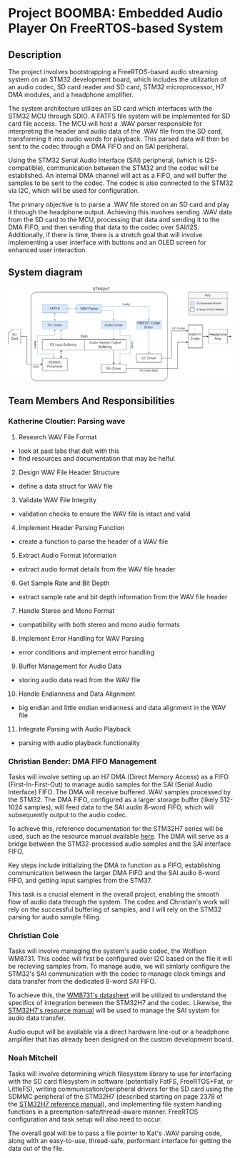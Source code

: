 # Project BOOMBA: Embedded Audio Player On FreeRTOS-based System

## Description
The project involves bootstrapping a FreeRTOS-based audio streaming system on an STM32 development board, which includes the utilization of an audio codec, SD card reader and SD card, STM32 microprocessor, H7 DMA modules, and a headphone amplifier. 

The system architecture utilizes an SD card which interfaces with the STM32 MCU through SDIO. A FATFS file system will be implemented for SD card file access. The MCU will host a .WAV parser responsible for interpreting the header and audio data of the .WAV file from the SD card, transforming it into audio words for playback. This parsed data will then be sent to the codec through a DMA FIFO and an SAI peripheral.

Using the STM32 Serial Audio Interface (SAI) peripheral, (which is I2S-compatible), communication between the STM32 and the codec will be established. An internal DMA channel will act as a FIFO, and will buffer the samples to be sent to the codec. The codec is also connected to the STM32 via I2C, which will be used for configuration. 

The primary objective is to parse a .WAV file stored on an SD card and play it through the headphone output. Achieving this involves sending .WAV data from the SD card to the MCU, processing that data and sending it to the DMA FIFO, and then sending that data to the codec over SAI/I2S. Additionally, if there is time, there is a stretch goal that will involve implementing a user interface with buttons and an OLED screen for enhanced user interaction.

## System diagram
![system diagram](boomba-system-light2.png)

## Team Members And Responsibilities

### Katherine Cloutier: Parsing wave

1. Research WAV File Format
- look at past labs that delt with this
- find resources and documentation that may be helful
2. Design WAV File Header Structure
- define a data struct for WAV file
3. Validate WAV File Integrity
- validation checks to ensure the WAV file is intact and valid
4. Implement Header Parsing Function
- create a function to parse the header of a WAV file
5. Extract Audio Format Information
- extract audio format details from the WAV file header
6. Get Sample Rate and Bit Depth
- extract sample rate and bit depth information from the WAV file header
7. Handle Stereo and Mono Format
- compatibility with both stereo and mono audio formats
8. Implement Error Handling for WAV Parsing
- error conditions and implement error handling
9. Buffer Management for Audio Data
- storing audio data read from the WAV file
10. Handle Endianness and Data Alignment
- big endian and little endian endianness and data alignment in the WAV file
11. Integrate Parsing with Audio Playback
- parsing with audio playback functionality

### Christian Bender: DMA FIFO Management

Tasks will involve setting up an H7 DMA (Direct Memory Access) as a FIFO (First-In-First-Out) to manage audio samples for the SAI (Serial Audio Interface) FIFO. The DMA will receive buffered .WAV samples processed by the STM32. The DMA FIFO, configured as a larger storage buffer (likely 512-1024 samples), will feed data to the SAI audio 8-word FIFO, which will subsequently output to the audio codec.

To achieve this, reference documentation for the STM32H7 series will be used, such as the resource manual available [here](https://www.st.com/resource/en/reference_manual/dm00314099-stm32h742-stm32h743-753-and-stm32h750-value-line-advanced-arm-based-32-bit-mcus-stmicroelectronics.pdf). The DMA will serve as a bridge between the STM32-processed audio samples and the SAI interface FIFO.

Key steps include initializing the DMA to function as a FIFO, establishing communication between the larger DMA FIFO and the SAI audio 8-word FIFO, and getting input samples from the STM37.

This task is a crucial element in the overall project, enabling the smooth flow of audio data through the system. The codec and Christian's work will rely on the successful buffering of samples, and I will rely on the STM32 parsing for audio sample filling.


### Christian Cole

Tasks will involve managing the system's audio codec, the Wolfson WM8731. This codec will first be configured over I2C based on the file it will be recieving samples from. To manage audio, we will simlarly configure the STM32's SAI communication with the codec to manage clock timings and data transfer from the dedicated 8-word SAI FIFO.

To achieve this, the [WM8731's datasheet](https://cdn.sparkfun.com/datasheets/Dev/Arduino/Shields/WolfsonWM8731.pdf) will be utilized to understand the specifics of integration between the STM32H7 and the codec. Likewise, the [STM32H7's resource manual](https://www.st.com/resource/en/reference_manual/dm00314099-stm32h742-stm32h743-753-and-stm32h750-value-line-advanced-arm-based-32-bit-mcus-stmicroelectronics.pdf) will be used to manage the SAI system for audio data transfer.

Audio ouput will be available via a direct hardware line-out or a headphone amplifier that has already been designed on the custom development board.


### Noah Mitchell

Tasks will involve determining which filesystem library to use for interfacing with the SD card filesystem in software (potentially FatFS, FreeRTOS+Fat, or LittleFS), writing communication/peripheral drivers for the SD card using the SDMMC peripheral of the STM32H7 (described starting on page 2378 of the [STM32H7 reference manual](https://www.st.com/resource/en/reference_manual/dm00314099-stm32h742-stm32h743-753-and-stm32h750-value-line-advanced-arm-based-32-bit-mcus-stmicroelectronics.pdf)), and implementing file system handling functions in a preemption-safe/thread-aware manner. FreeRTOS configuration and task setup will also need to occur. 

The overall goal will be to pass a file pointer to Kat's .WAV parsing code, along with an easy-to-use, thread-safe, performant interface for getting the data out of the file.


<!-- ## Description 
Bootstrap a FreeRTOS based system on an STM32 dev board with an audio
codec, SD card reader, and headphone amplifier. Port WAV parser/player, and write drivers for
codec (I2S) and headphone driver
## End goal: parse a .WAV file off of the SD card on the system and play it over the headphone out
## Stretch goal: UI with buttons and the OLED screen!

- Bootstrap a FreeRTOS based system on an STM32 dev board with an audio
codec, SD card reader, and headphone amplifier. Port WAV parser/player, and write drivers for
codec (I2S) and headphone driver
- end goal: parse a .WAV file off of the SD card on the system and play it over the headphone out
- Stretch goal: UI with buttons and the OLED screen!
- SD card with an SDIO interface to MCU
    - FS interface is FATFS
- On MCU, wav parser that takes in a file pointer to a wav file on the SD card
    - Parses header and audio data into audio words
- Codec and STM32 i2C interface for codec configuration
- SAI (which is i2s compatible) interface between STM32 and Codec, with a DMA in the middle that acts as a FIFO
    - Setup the DMA as a FIFO
- Output the audio to a headphone out






## Work involved: 
 -->
